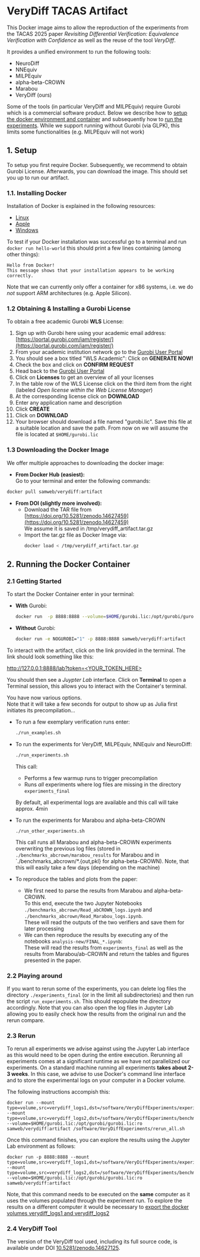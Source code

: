 # VeryDiff TACAS Artifact

This Docker image aims to allow the reproduction of the experiments from the TACAS 2025 paper *Revisiting Differential Verification: Equivalence Verification with Confidence* as well as the reuse of the tool *VeryDiff*.

It provides a unified environment to run the following tools:

- NeuroDiff
- NNEquiv
- MILPEquiv
- alpha-beta-CROWN
- Marabou
- VeryDiff (ours)

Some of the tools (in particular VeryDiff and MILPEquiv) require Gurobi which is a commercial software product.
Below we describe how to [setup the docker environment and container](#setup) and subsequently how to [run the experiments](#run).
While we support running without Gurobi (via GLPK), this limits some functionalities (e.g. MILPEquiv will not work)

## <a id="setup"></a> 1. Setup

To setup you first require Docker.
Subsequently, we recommend to obtain  Gurobi License.
Afterwards, you can download the image.
This should set you up to run our artifact.

### 1.1. Installing Docker
Installation of Docker is explained in the following resources:
- [Linux](https://docs.docker.com/desktop/install/linux-install/)
- [Apple](https://docs.docker.com/desktop/install/mac-install/)
- [Windows](https://docs.docker.com/desktop/install/windows-install/)

To test if your Docker installation was successful go to a terminal and run `docker run hello-world` this should print a few lines containing (among other things):
```
Hello from Docker!
This message shows that your installation appears to be working correctly.
```

Note that we can currently only offer a container for x86 systems, i.e. we do *not* support ARM architectures (e.g. Apple Silicon).

### 1.2 Obtaining & Installing a Gurobi License
To obtain a free academic Gurobi **WLS** License:
1. Sign up with Gurobi here using your academic email address: [https://portal.gurobi.com/iam/register/](https://portal.gurobi.com/iam/register/)
2. From your academic institution network go to the [Gurobi User Portal](https://portal.gurobi.com/iam/licenses/request?type=academic)
3. You should see a box titled "WLS Academic": Click on **GENERATE NOW!**
4. Check the box and click on **CONFIRM REQUEST**
5. Head back to the [Gurobi User Portal](https://portal.gurobi.com/iam/licenses/request?type=academic)
6. Click on **Licenses** to get an overview of all your licenses
7. In the table row of the WLS License click on the third item from the right (labeled *Open license within the Web License Manager*)
8. At the corresponding license click on **DOWNLOAD**
9. Enter any application name and description
10. Click **CREATE**
11. Click on **DOWNLOAD**
12. Your browser should download a file named "gurobi.lic". Save this file at a suitable location and save the path. From now on we will assume the file is located at `$HOME/gurobi.lic`

### 1.3 Downloading the Docker Image
We offer multiple approaches to downloading the docker image:
- **From Docker Hub (easiest):**  
Go to your terminal and enter the following commands:
```bash
docker pull samweb/verydiff:artifact
```
- **From DOI (slightly more involved):**
    - Download the TAR file from [https://doi.org/10.5281/zenodo.14627459](https://doi.org/10.5281/zenodo.14627459)  
      We assume it is saved in /tmp/verydiff_artifact.tar.gz
    - Import the tar.gz file as Docker Image via:
      ``` bash
      docker load < /tmp/verydiff_artifact.tar.gz
      ```




## <a id="run"></a> 2. Running the Docker Container

### 2.1 Getting Started
To start the Docker Container enter in your terminal:
- **With** Gurobi:  
  ```bash
  docker run  -p 8888:8888 --volume=$HOME/gurobi.lic:/opt/gurobi/gurobi.lic:ro samweb/verydiff:artifact
  ```
- **Without** Gurobi:
  ```bash
  docker run -e NOGUROBI="1" -p 8888:8888 samweb/verydiff:artifact
  ```

To interact with the artifact, click on the link provided in the terminal.
The link should look something like this:

[http://127.0.0.1:8888/lab?token=<YOUR_TOKEN_HERE>](http://127.0.0.1:8888/lab?token=<YOUR_TOKEN_HERE>)

You should then see a *Juypter Lab* interface.
Click on **Terminal** to open a Terminal session, this allows you to interact with the Container's terminal.

You have now various options.  
Note that it will take a few seconds for output to show up as Julia first initiates its precompilation...

- To run a few exemplary verification runs enter:  
  ```bash
  ./run_examples.sh
  ```
- To run the experiments for VeryDiff, MILPEquiv, NNEquiv and NeuroDiff:
  ```bash
  ./run_experiments.sh
  ```
  This call:
  - Performs a few warmup runs to trigger precompilation
  - Runs *all* experiments where log files are missing in the directory `experiments_final`

  By default, all experimental logs are available and this call will take approx.  4min
- To run the experiments for Marabou and alpha-beta-CROWN
  ```
  ./run_other_experiments.sh
  ```
  This call runs all Marabou and alpha-beta-CROWN experiments overwriting the previous log files (stored in `./benchmarks_abcrown/marabou_results` for Marabou and in `./benchmarks_abcrown/*.{out,pkl} for alpha-beta-CROWN).
  Note, that this will easily take a few days (depending on the machine)
- To reproduce the tables and plots from the paper:
  - We first need to parse the results from Marabou and alpha-beta-CROWN.  
    To this end, execute the two Jupyter Notebooks `./benchmarks_abcrown/Read_abCROWN_logs.ipynb` and `./benchmarks_abcrown/Read_Marabou_logs.ipynb`.  
    These will read the outputs of the two verifiers and save them for later processing
  - We can then reproduce the results by executing any of the notebooks `analysis-new/FINAL_*.ipynb`:  
    These will read the results from `experiments_final` as well as the results from Marabou/ab-CROWN and return the tables and figures presented in the paper.

### 2.2 Playing around
If you want to rerun some of the experiments, you can delete log files the directory `./experiments_final` (or in the limit all subdirectories) and then run the script `run_experiments.sh`. This should repopulate the directory accordingly.
Note that you can also open the log files in Jupyter Lab allowing you to easily check how the results from the original run and the rerun compare.

### 2.3 Rerun
To rerun all experiments we advise against using the Jupyter Lab interface as this would need to be open during the entire execution.
Rerunning all experiments comes at a significant runtime as we have not parallelized our experiments. On a standard machine running all experiments **takes about 2-3 weeks**.
In this case, we advise to use Docker's command line interface and to store the experimental logs on your computer in a Docker volume.

The following instructions accompish this:
```
docker run --mount type=volume,src=verydiff_logs1,dst=/software/VeryDiffExperiments/experiments_final --mount type=volume,src=verydiff_logs2,dst=/software/VeryDiffExperiments/benchmarks_abcrown --volume=$HOME/gurobi.lic:/opt/gurobi/gurobi.lic:ro samweb/verydiff:artifact /software/VeryDiffExperiments/rerun_all.sh
```

Once this command finishes, you can explore the results using the Jupyter Lab environment as follows:
```
docker run -p 8888:8888 --mount type=volume,src=verydiff_logs1,dst=/software/VeryDiffExperiments/experiments_final --mount type=volume,src=verydiff_logs2,dst=/software/VeryDiffExperiments/benchmarks_abcrown --volume=$HOME/gurobi.lic:/opt/gurobi/gurobi.lic:ro samweb/verydiff:artifact
```
Note, that this command needs to be executed on the **same** computer as it uses the volumes populated through the experiment run.
To explore the results on a different computer it would be necessary to [export the docker volumes verydiff_logs1 and verydiff_logs2](https://docs.docker.com/engine/storage/volumes/#back-up-restore-or-migrate-data-volumes)

### 2.4 VeryDiff Tool
The version of the VeryDiff tool used, including its full source code, is available under DOI [10.5281/zenodo.14627125](https://doi.org/10.5281/zenodo.14627125).